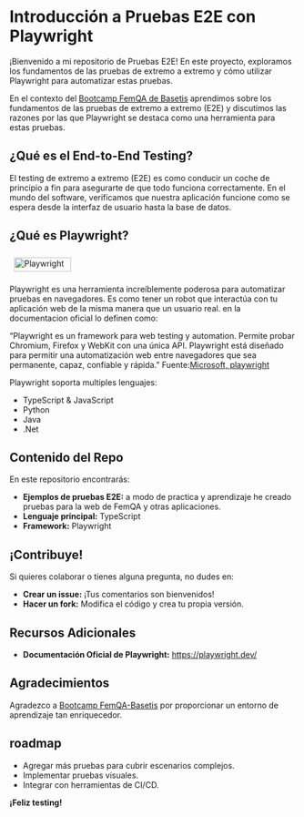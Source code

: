 #  Introducción a Pruebas E2E con Playwright 

¡Bienvenido a mi repositorio de Pruebas E2E!  En este proyecto, exploramos los fundamentos de las pruebas de extremo a extremo y cómo utilizar Playwright para automatizar estas pruebas.

En el contexto del <a href="https://femqa.basetis.com/es" target="_blank">Bootcamp FemQA de Basetis</a>
aprendimos sobre los fundamentos de las pruebas de extremo a extremo (E2E) y discutimos las razones por las que Playwright se destaca como una herramienta para estas pruebas.


##  ¿Qué es el End-to-End Testing?

El testing de extremo a extremo (E2E) es como conducir un coche de principio a fin para asegurarte de que todo funciona correctamente.  En el mundo del software, verificamos que nuestra aplicación funcione como se espera desde la interfaz de usuario hasta la base de datos. 

##  ¿Qué es Playwright? 
<p><img src="https://upload.wikimedia.org/wikipedia/commons/7/75/Playwright_Logo.svg" alt="Playwright" style="margin: 8px" width="100" height="25"/></p>


Playwright es una herramienta increíblemente poderosa para automatizar pruebas en navegadores.  Es como tener un robot que interactúa con tu aplicación web de la misma manera que un usuario real. en la documentacion oficial lo definen como:

“Playwright es un framework para web testing y automation. Permite probar Chromium, Firefox y WebKit con una única API. Playwright está diseñado para permitir una automatización web entre navegadores que sea permanente, capaz, confiable y rápida.”
Fuente:<a href="https://github.com/microsoft/playwright" target="_blank">Microsoft, playwright</a>

Playwright soporta multiples lenguajes:
<ul>
<li>TypeScript & JavaScript</li>
<li>Python</li>
<li>Java</li>
<li>.Net</li>
</ul>


##  Contenido del Repo

En este repositorio encontrarás:

* **Ejemplos de pruebas E2E:** a modo de practica y aprendizaje he creado pruebas para la web de FemQA y otras aplicaciones.
* **Lenguaje principal:** TypeScript 
* **Framework:** Playwright


##  ¡Contribuye! 

Si quieres colaborar o tienes alguna pregunta, no dudes en:
* **Crear un issue:** ¡Tus comentarios son bienvenidos! 
* **Hacer un fork:** Modifica el código y crea tu propia versión.

##  Recursos Adicionales
* **Documentación Oficial de Playwright:** https://playwright.dev/

##  Agradecimientos
Agradezco a <a href="https://femqa.basetis.com/es" target="_blank">Bootcamp FemQA-Basetis</a> por proporcionar un entorno de aprendizaje tan enriquecedor.

##  roadmap 
* Agregar más pruebas para cubrir escenarios complejos.
* Implementar pruebas visuales.
* Integrar con herramientas de CI/CD.

**¡Feliz testing!** 
